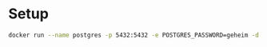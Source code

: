 # Setup

```sh
docker run --name postgres -p 5432:5432 -e POSTGRES_PASSWORD=geheim -d postgres:10.12
```
